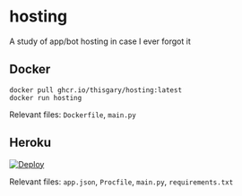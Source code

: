 # hosting
A study of app/bot hosting in case I ever forgot it

## Docker

    docker pull ghcr.io/thisgary/hosting:latest
    docker run hosting

Relevant files: `Dockerfile`, `main.py`

## Heroku

[![Deploy](https://www.herokucdn.com/deploy/button.svg)](https://dashboard.heroku.com/new?template=https://github.com/thisgary/hosting)

Relevant files: `app.json`, `Procfile`, `main.py`, `requirements.txt`
